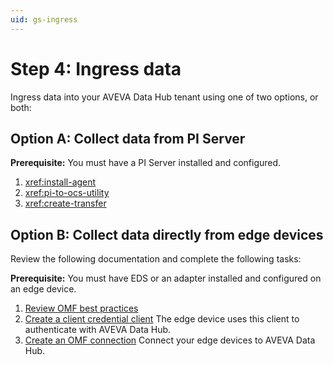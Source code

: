 ```yaml
---
uid: gs-ingress
---
```


# Step 4: Ingress data

Ingress data into your AVEVA Data Hub tenant using one of two options, or both:

## Option A: Collect data from PI Server

**Prerequisite:** You must have a PI Server installed and configured.

1. <xref:install-agent>
2. <xref:pi-to-ocs-utility>
3. <xref:create-transfer>

## Option B: Collect data directly from edge devices

Review the following documentation and complete the following tasks:

**Prerequisite:** You must have EDS or an adapter installed and configured on an edge device.

1. [Review OMF best practices](xref:bpOMFConnection)
2. [Create a client credential client](https://docs.aveva.com/bundle/data-hub/page/set-up/clients/client-credentials-client-procedure.html)
 The edge device uses this client to authenticate with AVEVA Data Hub.
3. [Create an OMF connection](https://docs.aveva.com/bundle/data-hub/page/add-organize-data/collect-data/connectors/omf/omf-connection-procedure.html)
 Connect your edge devices to AVEVA Data Hub.

